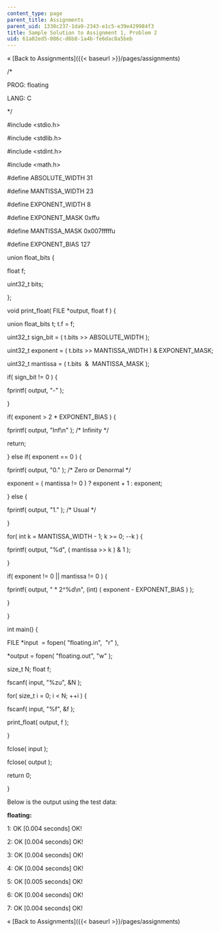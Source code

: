 ```yaml
---
content_type: page
parent_title: Assignments
parent_uid: 1330c237-1da9-2343-e1c5-e39e429984f3
title: Sample Solution to Assignment 1, Problem 2
uid: 61a02ed5-086c-d6b8-1a4b-fe6dac8a5beb
---
```


« [Back to Assignments]({{< baseurl >}}/pages/assignments)

/\*

PROG: floating

LANG: C

\*/

#include <stdio.h>

#include <stdlib.h>

#include <stdint.h>

#include <math.h>

#define ABSOLUTE\_WIDTH 31

#define MANTISSA\_WIDTH 23

#define EXPONENT\_WIDTH 8

#define EXPONENT\_MASK 0xffu

#define MANTISSA\_MASK 0x007fffffu

#define EXPONENT\_BIAS 127

union float\_bits {

 float f;

 uint32\_t bits;

};

void print\_float( FILE \*output, float f ) {

 union float\_bits t; t.f = f;

 uint32\_t sign\_bit = ( t.bits >> ABSOLUTE\_WIDTH );

 uint32\_t exponent = ( t.bits >> MANTISSA\_WIDTH ) & EXPONENT\_MASK;

 uint32\_t mantissa = ( t.bits  &  MANTISSA\_MASK );

 if( sign\_bit != 0 ) {

 fprintf( output, "-" );

 }

 if( exponent > 2 \* EXPONENT\_BIAS ) {

 fprintf( output, "Inf\\n" ); /\* Infinity \*/

 return;

 } else if( exponent == 0 ) {

 fprintf( output, "0." ); /\* Zero or Denormal \*/

 exponent = ( mantissa != 0 ) ? exponent + 1 : exponent;

 } else {

 fprintf( output, "1." ); /\* Usual \*/

 }

 for( int k = MANTISSA\_WIDTH - 1; k >= 0; --k ) {

 fprintf( output, "%d", ( mantissa >> k ) & 1 );

 }

 if( exponent != 0 || mantissa != 0 ) {

 fprintf( output, " \* 2^%d\\n", (int) ( exponent - EXPONENT\_BIAS ) );

 }

}

int main() {

 FILE \*input  = fopen( "floating.in",  "r" ),

 \*output = fopen( "floating.out", "w" );

 size\_t N; float f;

 fscanf( input, "%zu", &N );

 for( size\_t i = 0; i < N; ++i ) {

 fscanf( input, "%f", &f );

 print\_float( output, f );

 }

 fclose( input );

 fclose( output );

 return 0;

}

Below is the output using the test data:

**floating:**

 1: OK \[0.004 seconds\] OK!

 2: OK \[0.004 seconds\] OK!

 3: OK \[0.004 seconds\] OK!

 4: OK \[0.004 seconds\] OK!

 5: OK \[0.005 seconds\] OK!

 6: OK \[0.004 seconds\] OK!

 7: OK \[0.004 seconds\] OK!

  

« [Back to Assignments]({{< baseurl >}}/pages/assignments)